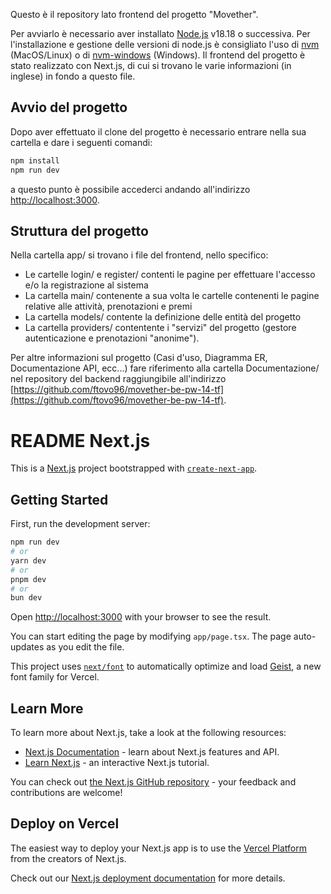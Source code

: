Questo è il repository lato frontend del progetto "Movether".

Per avviarlo è necessario aver installato [Node.js](https://nodejs.org/en) v18.18 o successiva.
Per l'installazione e gestione delle versioni di node.js è consigliato l'uso di [nvm](https://github.com/nvm-sh/nvm) (MacOS/Linux) o di [nvm-windows](https://github.com/coreybutler/nvm-windows) (Windows).
Il frontend del progetto è stato realizzato con Next.js, di cui si trovano le varie informazioni (in inglese) in fondo a questo file.

## Avvio del progetto

Dopo aver effettuato il clone del progetto è necessario entrare nella sua cartella e dare i seguenti comandi:
```bash
npm install
npm run dev
```
a questo punto è possibile accederci andando all'indirizzo [http://localhost:3000](http://localhost:3000).

## Struttura del progetto

Nella cartella app/ si trovano i file del frontend, nello specifico:
* Le cartelle login/ e register/ contenti le pagine per effettuare l'accesso e/o la registrazione al sistema
* La cartella main/ contenente a sua volta le cartelle contenenti le pagine relative alle attività, prenotazioni e premi
* La cartella models/ contente la definizione delle entità del progetto
* La cartella providers/ contentente i "servizi" del progetto (gestore autenticazione e prenotazioni "anonime").

Per altre informazioni sul progetto (Casi d'uso, Diagramma ER, Documentazione API, ecc...) fare riferimento alla cartella Documentazione/ nel repository del backend raggiungibile all'indirizzo [https://github.com/ftovo96/movether-be-pw-14-tf](https://github.com/ftovo96/movether-be-pw-14-tf).


# README Next.js

This is a [Next.js](https://nextjs.org) project bootstrapped with [`create-next-app`](https://nextjs.org/docs/app/api-reference/cli/create-next-app).

## Getting Started

First, run the development server:

```bash
npm run dev
# or
yarn dev
# or
pnpm dev
# or
bun dev
```

Open [http://localhost:3000](http://localhost:3000) with your browser to see the result.

You can start editing the page by modifying `app/page.tsx`. The page auto-updates as you edit the file.

This project uses [`next/font`](https://nextjs.org/docs/app/building-your-application/optimizing/fonts) to automatically optimize and load [Geist](https://vercel.com/font), a new font family for Vercel.

## Learn More

To learn more about Next.js, take a look at the following resources:

- [Next.js Documentation](https://nextjs.org/docs) - learn about Next.js features and API.
- [Learn Next.js](https://nextjs.org/learn) - an interactive Next.js tutorial.

You can check out [the Next.js GitHub repository](https://github.com/vercel/next.js) - your feedback and contributions are welcome!

## Deploy on Vercel

The easiest way to deploy your Next.js app is to use the [Vercel Platform](https://vercel.com/new?utm_medium=default-template&filter=next.js&utm_source=create-next-app&utm_campaign=create-next-app-readme) from the creators of Next.js.

Check out our [Next.js deployment documentation](https://nextjs.org/docs/app/building-your-application/deploying) for more details.
